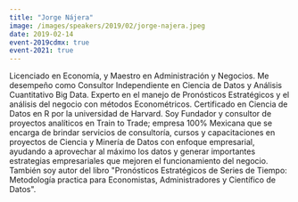 ```yaml
---
title: "Jorge Nájera"
image: /images/speakers/2019/02/jorge-najera.jpeg
date: 2019-02-14
event-2019cdmx: true
event-2021: true
---
```


Licenciado en Economía, y Maestro en Administración y Negocios. Me desempeño como Consultor Independiente en Ciencia de Datos y Análisis Cuantitativo Big Data. Experto en el manejo de Pronósticos Estratégicos y el análisis del negocio con métodos Econométricos. Certificado en Ciencia de Datos en R por la universidad de Harvard.
Soy Fundador y consultor de proyectos analíticos en Train to Trade; empresa 100% Mexicana que se encarga de brindar servicios de consultoría, cursos y capacitaciones en proyectos de Ciencia y Minería de Datos con enfoque empresarial, ayudando a aprovechar al máximo los datos y generar importantes estrategias empresariales que mejoren el funcionamiento del negocio. 
También soy autor del libro "Pronósticos Estratégicos de Series de Tiempo: Metodología practica para Economistas, Administradores y Científico de Datos".